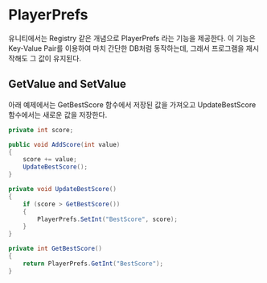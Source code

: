 # PlayerPrefs

유니티에서는 Registry 같은 개념으로 PlayerPrefs 라는 기능을 제공한다. 이 기능은 Key-Value Pair를 이용하여 마치 간단한 DB처럼 동작하는데, 그래서 프로그램을 재시작해도 그 값이 유지된다.

## GetValue and SetValue

아래 예제에서는 GetBestScore 함수에서 저장된 값을 가져오고 UpdateBestScore 함수에서는 새로운 값을 저장한다.

```cs
private int score;

public void AddScore(int value)
{
    score += value;
    UpdateBestScore();
}

private void UpdateBestScore()
{
    if (score > GetBestScore())
    {
        PlayerPrefs.SetInt("BestScore", score);
    }
}

private int GetBestScore()
{
    return PlayerPrefs.GetInt("BestScore");
}
```
